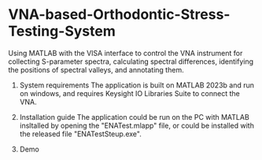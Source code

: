 # VNA-based-Orthodontic-Stress-Testing-System
Using MATLAB with the VISA interface to control the VNA instrument for collecting S-parameter spectra, calculating spectral differences, identifying the positions of spectral valleys, and annotating them.

1. System requirements
The application is built on MATLAB 2023b and run on windows, and requires Keysight IO Libraries Suite to connect the VNA.

2. Installation guide
The application could be run on the PC with MATLAB insltalled by opening the "ENATest.mlapp" file, or could be installed with the released file "ENATestSteup.exe".

3. Demo
